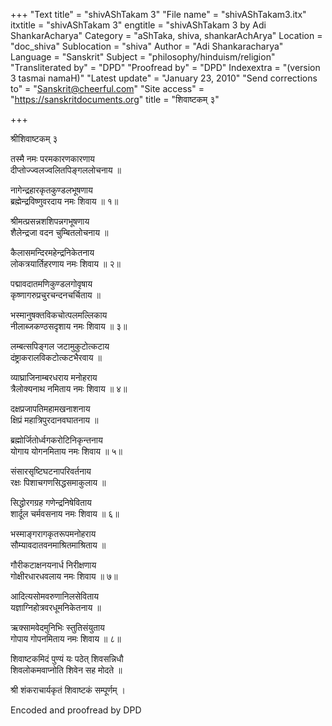 +++
"Text title" = "shivAShTakam 3"
"File name" = "shivAShTakam3.itx"
itxtitle = "shivAShTakam 3"
engtitle = "shivAShTakam 3 by Adi ShankarAcharya"
Category = "aShTaka, shiva, shankarAchArya"
Location = "doc_shiva"
Sublocation = "shiva"
Author = "Adi Shankaracharya"
Language = "Sanskrit"
Subject = "philosophy/hinduism/religion"
"Transliterated by" = "DPD"
"Proofread by" = "DPD"
Indexextra = "(version 3 tasmai namaH)"
"Latest update" = "January 23, 2010"
"Send corrections to" = "Sanskrit@cheerful.com"
"Site access" = "https://sanskritdocuments.org"
title = "शिवाष्टकम् ३"

+++
  
 श्रीशिवाष्टकम् ३   
  
तस्मै नमः परमकारणकारणाय   
दीप्तोज्ज्वलज्वलितपिङ्गललोचनाय ॥  
  
नागेन्द्रहारकृतकुण्डलभूषणाय  
ब्रह्मेन्द्रविष्णुवरदाय नमः शिवाय ॥ १॥  
  
श्रीमत्प्रसन्नशशिपन्नगभूषणाय  
शैलेन्द्रजा वदन चुम्बितलोचनाय ॥  
  
कैलासमन्दिरमहेन्द्रनिकेतनाय  
लोकत्रयार्तिहरणाय नमः शिवाय ॥ २॥  
  
पद्मावदातमणिकुण्डलगोवृषाय  
कृष्णागरुप्रचुरचन्दनचर्चिताय ॥  
  
भस्मानुषक्तविकचोत्पलमल्लिकाय  
नीलाब्जकण्ठसदृशाय नमः शिवाय ॥ ३॥  
  
लम्बत्सपिङ्गल जटामुकुटोत्कटाय  
दंष्ट्राकरालविकटोत्कटभैरवाय ॥  
  
व्याघ्राजिनाम्बरधराय मनोहराय  
त्रैलोक्यनाथ नमिताय नमः शिवाय ॥ ४॥  
  
दक्षप्रजापतिमहामखनाशनाय  
क्षिप्रं महात्रिपुरदानवघातनाय ॥  
  
ब्रह्मोर्जितोर्ध्वगकरोटिनिकृन्तनाय  
योगाय योगनमिताय नमः शिवाय ॥ ५॥  
  
संसारसृष्टिघटनापरिवर्तनाय  
रक्षः पिशाचगणसिद्धसमाकुलाय ॥  
  
सिद्धोरगग्रह गणेन्द्रनिषेविताय  
शार्दूल चर्मवसनाय नमः शिवाय ॥ ६॥  
  
भस्माङ्गरागकृतरूपमनोहराय  
सौम्यावदातवनमाश्रितमाश्रिताय ॥  
  
गौरीकटाक्षनयनार्ध निरीक्षणाय  
गोक्षीरधारधवलाय नमः शिवाय ॥ ७॥  
  
आदित्यसोमवरुणानिलसेविताय  
यज्ञाग्निहोत्रवरधूमनिकेतनाय ॥  
  
ऋक्सामवेदमुनिभिः स्तुतिसंयुताय  
गोपाय गोपनमिताय नमः शिवाय ॥ ८॥  
  
शिवाष्टकमिदं पुण्यं यः पठेत् शिवसन्निधौ  
शिवलोकमवाप्नोति शिवेन सह मोदते ॥  
  
श्री शंकराचार्यकृतं शिवाष्टकं सम्पूर्णम् ।  
  
  
  
Encoded and proofread by DPD  
  
